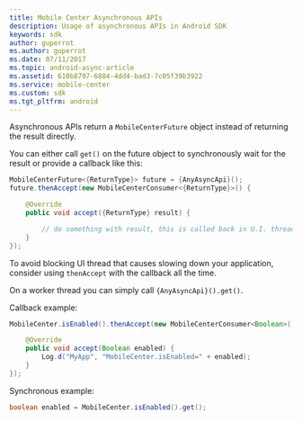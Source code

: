 ```yaml
---
title: Mobile Center Asynchronous APIs
description: Usage of asynchronous APIs in Android SDK
keywords: sdk
author: guperrot
ms.author: guperrot
ms.date: 07/11/2017
ms.topic: android-async-article
ms.assetid: 610b8797-6884-4dd4-bad3-7c05f39b3922
ms.service: mobile-center
ms.custom: sdk
ms.tgt_pltfrm: android
---
```


Asynchronous APIs return a `MobileCenterFuture` object instead of returning the result directly.

You can either call `get()` on the future object to synchronously wait for the result or provide a callback like this:

```java
MobileCenterFuture<{ReturnType}> future = {AnyAsyncApi}();
future.thenAccept(new MobileCenterConsumer<{ReturnType}>() {

    @Override
    public void accept({ReturnType} result) {

        // do something with result, this is called back in U.I. thread.
    }
});
```

To avoid blocking UI thread that causes slowing down your application, consider using `thenAccept` with the callback all the time.

On a worker thread you can simply call `{AnyAsyncApi}().get()`.

Callback example:

```java
MobileCenter.isEnabled().thenAccept(new MobileCenterConsumer<Boolean>() {

    @Override
    public void accept(Boolean enabled) {
        Log.d("MyApp", "MobileCenter.isEnabled=" + enabled);
    }
});
```

Synchronous example:

```java
boolean enabled = MobileCenter.isEnabled().get();
```
